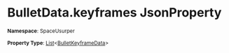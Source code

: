 # BulletData.keyframes JsonProperty

<small>**Namespace**: SpaceUsurper</small>

<small>**Property Type**: [List](https://docs.microsoft.com/en-us/dotnet/api/system.collections.generic.list-1?view=netframework-4.5)&lt;[BulletKeyframeData](../BulletKeyframeData.md)&gt;</small>

